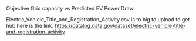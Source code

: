 Objective
Grid capacity vs Predicted EV Power Draw

Electric_Vehicle_Title_and_Registration_Activity.csv is to big to upload to get hub here is the link.
https://catalog.data.gov/dataset/electric-vehicle-title-and-registration-activity
